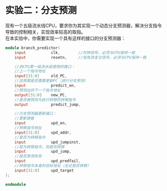 # 实验二：分支预测
现有一个五级流水线CPU，要求你为其实现一个动态分支预测器，解决分支指令导致的控制相关，实现效率较高的取指。</br>
在本实验中，你需要实现一个具有这样的接口的分支预测器：</br>

```verilog
module branch_predictor(
    input           clk,        //时钟信号，必须与CPU保持一致
    input           resetn,     //低有效复位信号，必须与CPU保持一致

    //供CPU第一级流水段使用的接口：
    //上一个指令地址
    input[31:0]     old_PC,
    //这周期是否需要更新PC（进行分支预测）
    input           predict_en,
    //预测出的下一个指令地址
    output[31:0]    new_PC,
    //是否被预测为执行转移的转移指令
    output          predict_jump,

    //分支预测器更新接口：
    //更新使能
    input           upd_en,
    //转移指令地址
    input[31:0]     upd_addr,
    //是否为转移指令
    input           upd_jumpinst,
    //若为转移指令，则是否转移
    input           upd_jump,
    //是否预测失败
    input           upd_predfail,
    //转移指令本身的目标地址（无论是否转移）
    input[31:0]     upd_target
);

endmodule
```
